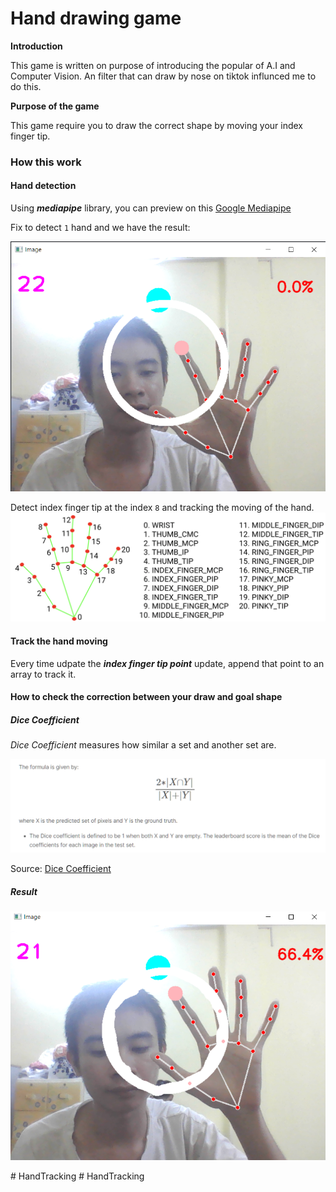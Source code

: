 # Hand drawing game

**Introduction**

This game is written on purpose of introducing the popular of A.I and Computer Vision. An filter that can draw by nose on tiktok influnced me to do this.

**Purpose of the game**

This game require you to draw the correct shape by moving your index finger tip.

### **How this work**

#### Hand detection

Using ***mediapipe*** library, you can preview on this [Google Mediapipe](https://developers.google.com/mediapipe/solutions/vision/hand_landmarker)

Fix to detect `1` hand and we have the result:

![Hand Tracking](https://github.com/Arigiri/HandDectection/blob/main/pics/hand_tracking.png)

Detect index finger tip at the index `8` and tracking the moving of the hand.
![Image of mediapipe](https://github.com/Arigiri/HandDectection/blob/main/pics/hand-landmarks.png)

#### **Track the hand moving**

Every time udpate the ***index finger tip point*** update, append that point to an array to track it.

#### **How to check the correction between your draw and goal shape**

##### ***Dice Coefficient***

*Dice Coefficient* measures how similar a set and another set are.

![Dice Coefficient formula](https://github.com/Arigiri/HandDectection/blob/main/pics/dice_coffient.png)

Source: [Dice Coefficient](https://www.kaggle.com/code/yerramvarun/understanding-dice-coefficient)

##### ***Result***

![Picture result](https://github.com/Arigiri/HandDectection/blob/main/pics/result.png)


#   H a n d T r a c k i n g 
 
 #   H a n d T r a c k i n g 
 
 